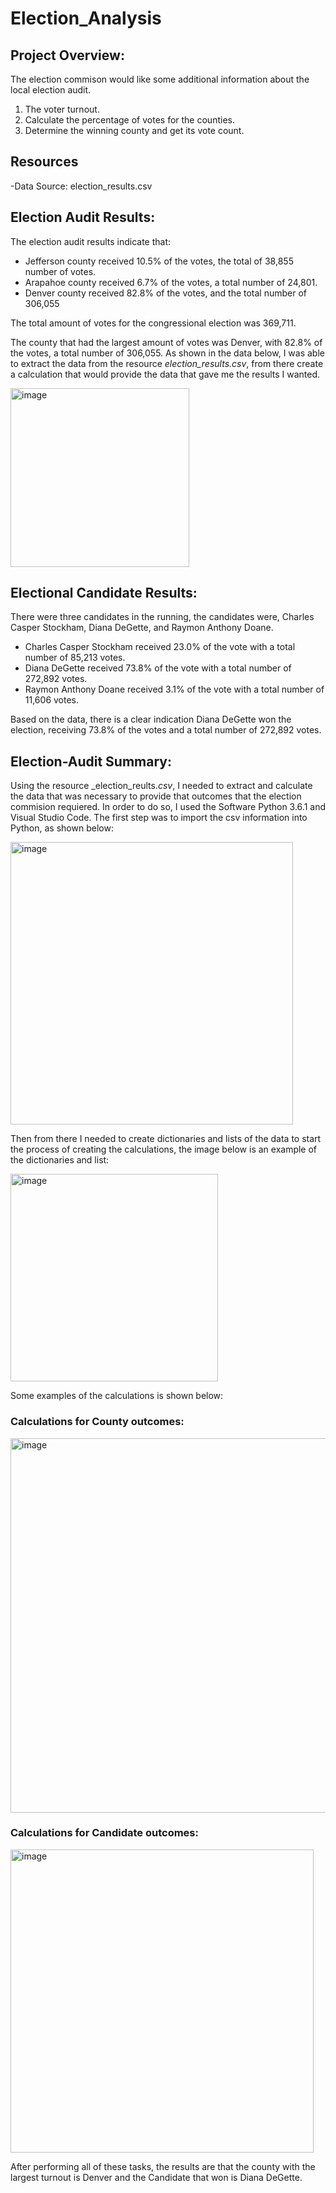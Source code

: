 # Election_Analysis

## Project Overview:
The election commison would like some additional information about the local election audit.
1. The voter turnout.
2. Calculate the percentage of votes for the counties.
3. Determine the winning county and get its vote count.

## Resources
-Data Source: election_results.csv

## Election Audit Results:
The election audit results indicate that:

- Jefferson county received 10.5% of the votes, the total of 38,855 number of votes.
- Arapahoe county received 6.7% of the votes, a total number of 24,801.
- Denver county received 82.8%  of the votes, and the total number of 306,055

The total amount of votes for the congressional election was 369,711.

The county that had the largest amount of votes was Denver, with 82.8% of the votes, a total number of 306,055. As shown in the data below, I was able to extract the data from the resource _election_results.csv_, from there create a calculation that would provide the data that gave me the results I wanted.

<img width="286" alt="image" src="https://user-images.githubusercontent.com/107371010/178828382-61314ed6-6edb-46e6-a61c-73cc1be71200.png">

## Electional Candidate Results:

There were three candidates in the running, the candidates were, Charles Casper Stockham, Diana DeGette, and Raymon Anthony Doane. 

- Charles Casper Stockham received 23.0% of the vote with a total number of 85,213 votes.
- Diana DeGette received 73.8% of the vote with a total number of 272,892 votes.
- Raymon Anthony Doane received 3.1% of the vote with a total number of 11,606 votes.

Based on the data, there is a clear indication Diana DeGette won the election, receiving 73.8% of the votes and a total number of 272,892 votes.

## Election-Audit Summary:

Using the resource _election_reults._csv_, I needed to extract and calculate the data that was necessary to provide that outcomes that the election commision requiered. In order to do so, I used the Software Python 3.6.1 and Visual Studio Code. The first step was to import the csv information into Python, as shown below:

<img width="452" alt="image" src="https://user-images.githubusercontent.com/107371010/178830326-40c3e50a-b2ff-44a6-beb0-f779e4af9304.png">

Then from there I needed to create dictionaries and lists of the data to start the process of creating the calculations, the image below is an example of the dictionaries and list:

<img width="332" alt="image" src="https://user-images.githubusercontent.com/107371010/178830854-a9bd16af-b015-4a49-9da8-48be06a1bd97.png">


Some examples of the calculations is shown below:

### Calculations for County outcomes:

<img width="599" alt="image" src="https://user-images.githubusercontent.com/107371010/178831382-c6d7906a-bf99-451d-90e8-78abdbb6033c.png">



### Calculations for Candidate outcomes:

<img width="485" alt="image" src="https://user-images.githubusercontent.com/107371010/178831752-89313a69-af49-48ab-b66d-ca6ade7a2e58.png">



After performing all of these tasks, the results are that the county with the largest turnout is Denver and the Candidate that won is Diana DeGette. 








##
